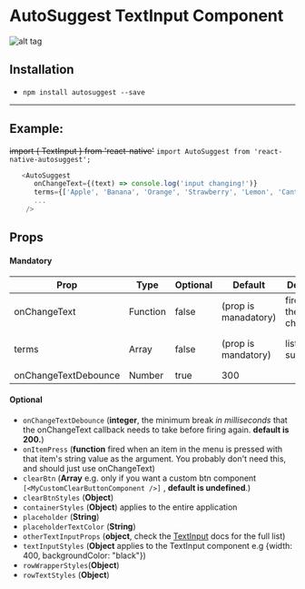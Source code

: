 # AutoSuggest TextInput Component


![alt tag](https://github.com/silesky/react-native-autosuggest/blob/259c32a3cec308e30994d708f4abeb33572ed6b9/demo.gif)

## Installation
* `npm install autosuggest --save`

___

## Example:
~~import { TextInput } from 'react-native'~~
`import AutoSuggest from 'react-native-autosuggest';`
```js
   <AutoSuggest
      onChangeText={(text) => console.log('input changing!')}
      terms={['Apple', 'Banana', 'Orange', 'Strawberry', 'Lemon', 'Cantaloupe', 'Peach', 'Mandarin', 'Date', 'Kiwi']}
      ...
    />


```

## Props
#### Mandatory
|  Prop  | Type | Optional | Default | Description  | Example |
|-------|-------|----------|---------|--------------|----------|
| onChangeText          | Function | false  |  (prop is manadatory)  |  fired when the input changes. | (ev) => console.log(event)
| terms                 | Array    | false  |  (prop is mandatory)   |  list of suggestions. |  ['Chicago', 'New York', 'San Francisco']
| onChangeTextDebounce  | Number   |  true |  300 |   |   |
#### Optional
* `onChangeTextDebounce` (__integer__, the minimum break *in milliseconds* that the onChangeText callback needs to take before firing again. **default is 200.**)
* `onItemPress` (__function__ fired when an item in the menu is pressed with that item's string value as the argument. You probably don't need this, and should just use onChangeText)
* `clearBtn` (__Array__ e.g.  only if you want a custom btn component `[<MyCustomClearButtonComponent />]` , **default is undefined**.)
* `clearBtnStyles` (__Object__)
* `containerStyles` (__Object__) applies to the entire application
* `placeholder` (__String__)
* `placeholderTextColor` (__String__)
* `otherTextInputProps` (__object__, check the [TextInput](https://facebook.github.io/react-native/docs/textinput.html) docs for the full list)
* `textInputStyles` (__Object__ applies to the TextInput component e.g {width: 400, backgroundColor: "black"})
* `rowWrapperStyles`(__Object__)
* `rowTextStyles` (__Object__)
